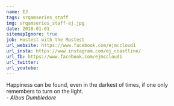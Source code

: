 ```yaml
---
name: EJ
tags: srqamseries_staff
img: srqamseries_staff-ej.jpg
date: 2018-01-01
sitemapIgnore: true
job: Hostest with the Mostest
url_website: https://www.facebook.com/ejmccloud1
url_insta: https://www.instagram.com/ej_coastline/
url_fb: https://www.facebook.com/ejmccloud1
url_twitter:
url_youtube: 
---
```

<p class="quote-text">
Happiness can be found, even in the darkest of times, if one only remembers to turn on the light. <br><i>- Albus Dumbledore</i>
</p>